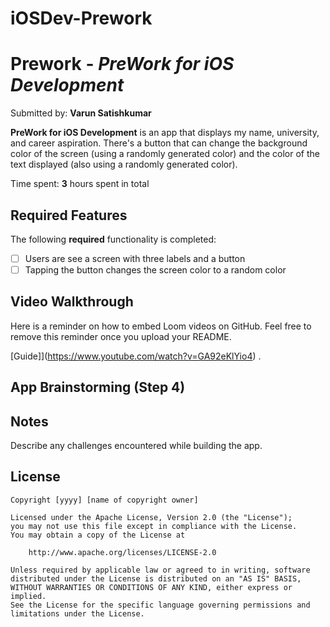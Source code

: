 # iOSDev-Prework

# Prework - *PreWork for iOS Development*

Submitted by: **Varun Satishkumar**

**PreWork for iOS Development** is an app that displays my name, university, and career aspiration. There's a button that can change the background color of the screen (using a randomly generated color) and the color of the text displayed (also using a randomly generated color).

Time spent: **3** hours spent in total

## Required Features

The following **required** functionality is completed:

- [ ] Users are see a screen with three labels and a button
- [ ] Tapping the button changes the screen color to a random color
 
## Video Walkthrough

Here is a reminder on how to embed Loom videos on GitHub. Feel free to remove this reminder once you upload your README. 

[Guide]](https://www.youtube.com/watch?v=GA92eKlYio4) .

## App Brainstorming (Step 4)



## Notes

Describe any challenges encountered while building the app.

## License

    Copyright [yyyy] [name of copyright owner]

    Licensed under the Apache License, Version 2.0 (the "License");
    you may not use this file except in compliance with the License.
    You may obtain a copy of the License at

        http://www.apache.org/licenses/LICENSE-2.0

    Unless required by applicable law or agreed to in writing, software
    distributed under the License is distributed on an "AS IS" BASIS,
    WITHOUT WARRANTIES OR CONDITIONS OF ANY KIND, either express or implied.
    See the License for the specific language governing permissions and
    limitations under the License.
